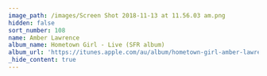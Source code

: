 ```yaml
---
image_path: /images/Screen Shot 2018-11-13 at 11.56.03 am.png
hidden: false
sort_number: 108
name: Amber Lawrence
album_name: Hometown Girl - Live (SFR album)
album_url: 'https://itunes.apple.com/au/album/hometown-girl-amber-lawrence-live/1039798162'
_hide_content: true
---
```


